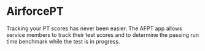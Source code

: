 # AirforcePT
Tracking your PT scores has never been easier. The AFPT app allows service members to track their test scores and to determine the passing run time benchmark while the test is in progress.
